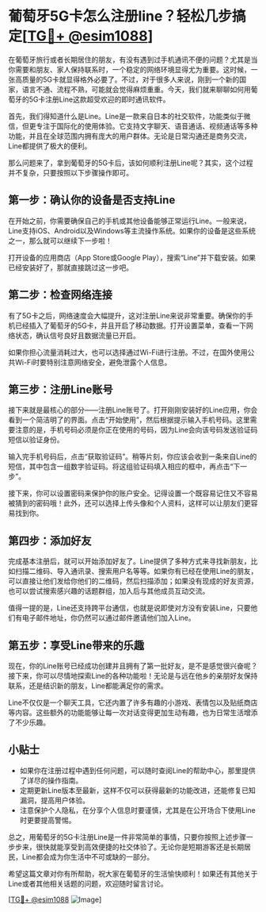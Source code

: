 # 葡萄牙5G卡怎么注册line？轻松几步搞定[[TG💪+ @esim1088](https://t.me/s/esim1088)]

在葡萄牙旅行或者长期居住的朋友，有没有遇到过手机通讯不便的问题？尤其是当你需要和朋友、家人保持联系时，一个稳定的网络环境显得尤为重要。这时候，一张高质量的5G卡就显得格外必要了。不过，对于很多人来说，刚到一个新的国家，语言不通、流程不熟，可能就会觉得麻烦重重。今天，我们就来聊聊如何用葡萄牙的5G卡注册Line这款超受欢迎的即时通讯软件。

首先，我们得知道什么是Line。Line是一款来自日本的社交软件，功能类似于微信，但更专注于国际化的使用体验。它支持文字聊天、语音通话、视频通话等多种功能，并且在全球范围内拥有庞大的用户群体。无论是日常沟通还是商务交流，Line都提供了极大的便利。

那么问题来了，拿到葡萄牙的5G卡后，该如何顺利注册Line呢？其实，这个过程并不复杂，只要按照以下步骤操作即可。

## 第一步：确认你的设备是否支持Line

在开始之前，你需要确保自己的手机或其他设备能够正常运行Line。一般来说，Line支持iOS、Android以及Windows等主流操作系统。如果你的设备是这些系统之一，那么就可以继续下一步啦！

打开设备的应用商店（App Store或Google Play），搜索“Line”并下载安装。如果已经安装好了，那就直接跳过这一步吧。

## 第二步：检查网络连接

有了5G卡之后，网络速度会大幅提升，这对注册Line来说非常重要。确保你的手机已经插入了葡萄牙的5G卡，并且开启了移动数据。打开设置菜单，查看一下网络状态，确认信号良好且数据流量已开启。

如果你担心流量消耗过大，也可以选择通过Wi-Fi进行注册。不过，在国外使用公共Wi-Fi时要特别注意网络安全，避免泄露个人信息。

## 第三步：注册Line账号

接下来就是最核心的部分——注册Line账号了。打开刚刚安装好的Line应用，你会看到一个简洁明了的界面。点击“开始使用”，然后根据提示输入手机号码。这里需要注意的是，手机号码必须是你正在使用的号码，因为Line会向该号码发送验证码短信以验证身份。

输入完手机号码后，点击“获取验证码”。稍等片刻，你应该会收到一条来自Line的短信，其中包含一组数字验证码。将这组验证码填入相应的框中，再点击“下一步”。

接下来，你可以设置密码来保护你的账户安全。记得设置一个既容易记住又不容易被猜到的密码哦！此外，还可以选择上传头像和个人资料，这样可以让朋友们更容易找到你。

## 第四步：添加好友

完成基本注册后，就可以开始添加好友了。Line提供了多种方式来寻找新朋友，比如扫描二维码、导入通讯录、搜索用户名等等。如果你有已经在使用Line的朋友，可以直接让他们发给你他们的二维码，然后扫描添加；如果没有现成的好友资源，也可以尝试搜索感兴趣的话题群组，加入后与其他成员互动交流。

值得一提的是，Line还支持跨平台通信，也就是说即使对方没有安装Line，只要他们有电子邮件地址，你仍然可以通过邮件邀请他们加入Line。

## 第五步：享受Line带来的乐趣

现在，你的Line账号已经成功创建并且拥有了第一批好友，是不是感觉很兴奋呢？接下来，你可以尽情地探索Line的各种功能啦！无论是与远在他乡的亲朋好友保持联系，还是结识新的朋友，Line都能满足你的需求。

Line不仅仅是一个聊天工具，它还内置了许多有趣的小游戏、表情包以及贴纸商店等内容。这些额外的功能能够让每一次对话变得更加生动有趣，也为日常生活增添了不少乐趣。

## 小贴士

- 如果你在注册过程中遇到任何问题，可以随时查阅Line的帮助中心，那里提供了详尽的操作指南。
- 定期更新Line版本至最新，这样不仅可以获得最新的功能改进，还能修复已知漏洞，提高用户体验。
- 注意保护个人隐私，在分享个人信息时要谨慎，尤其是在公开场合下使用Line时更要提高警惕。

总之，用葡萄牙的5G卡注册Line是一件非常简单的事情，只要你按照上述步骤一步步来，很快就能享受到高效便捷的社交体验了。无论你是短期游客还是长期居民，Line都会成为你生活中不可或缺的一部分。

希望这篇文章对你有所帮助，祝大家在葡萄牙的生活愉快顺利！如果还有其他关于Line或者其他相关话题的问题，欢迎随时留言讨论。

[[TG💪+ @esim1088](https://t.me/s/esim1088) ![Image](https://i.postimg.cc/4NQfJmqS/Snipaste-2025-05-13-00-14-12.png)]